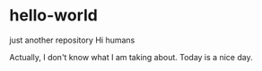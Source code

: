 # hello-world
just another repository
Hi humans

Actually, I don't know what I am taking about.
Today is a nice day.
